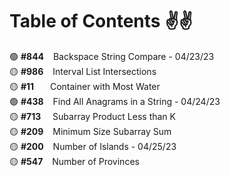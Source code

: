 # Table of Contents ✌✌

🟢 **#844** &ensp; Backspace String Compare - 04/23/23 <br />
🟡 **#986** &ensp; Interval List Intersections <br />
🟡 **#11**  &emsp;&nbsp; Container with Most Water <br />
🟢 **#438** &ensp; Find All Anagrams in a String - 04/24/23 <br />
🟡 **#713** &ensp;&nbsp; Subarray Product Less than K <br />
🟡 **#209** &ensp; Minimum Size Subarray Sum <br />
🟡 **#200** &ensp; Number of Islands - 04/25/23<br />
🟡 **#547** &ensp; Number of Provinces <br />

